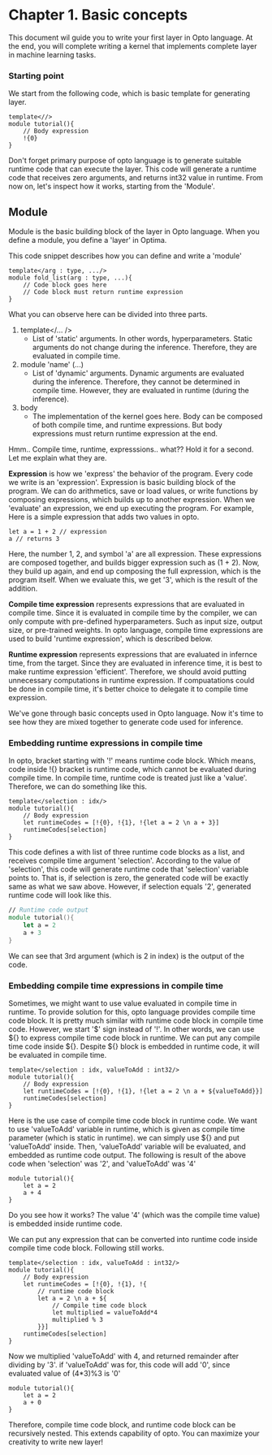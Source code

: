 # Chapter 1. Basic concepts

This document wil guide you to write your first layer in Opto language. At the end, you will complete writing a kernel that implements complete layer in machine learning tasks.

### Starting point
We start from the following code, which is basic template for generating layer. 

```
template<//>
module tutorial(){
    // Body expression
    !{0}
}
```
Don't forget primary purpose of opto language is to generate suitable runtime code that can execute the layer.
This code will generate a runtime code that receives zero arguments, and returns int32 value in runtime. From now on, let's inspect how it works, starting from the 'Module'.

## Module
Module is the basic building block of the layer in Opto language.
When you define a module, you define a 'layer' in Optima.

This code snippet describes how you can define and write a 'module'
```
template</arg : type, .../>
module fold_list(arg : type, ...){
    // Code block goes here
    // Code block must return runtime expression
}

```
What you can observe here can be divided into three parts.

1. template</... />
      * List of 'static' arguments. In other words, hyperparameters. Static arguments do not change during the inference. Therefore, they are evaluated in compile time.
2. module 'name' (...)
      * List of 'dynamic' arguments. Dynamic arguments are evaluated during the inference. Therefore, they cannot be determined in compile time. However, they are evaluated in runtime (during the inference).
3. body
     * The implementation of the kernel goes here. Body can be composed of both compile time, and runtime expressions. But body expressions must return runtime expression at the end.

Hmm.. Compile time, runtime, expresssions.. what?? 
Hold it for a second. Let me explain what they are.

__Expression__ is how we 'express' the behavior of the program. Every code we write is an 'expression'. Expression is basic building block of the program. We can do arithmetics, save or load values, or write functions by composing expressions, which builds up to another expression. When we 'evaluate' an expression, we end up executing the program.
For example, Here is a simple expression that adds two values in opto.
```
let a = 1 + 2 // expression
a // returns 3
```
Here, the number 1, 2, and symbol 'a' are all expression. These expressions are composed together, and builds bigger expression such as (1 + 2). Now, they build up again, and end up composing the full expression, which is the program itself.
When we evaluate this, we get '3', which is the result of the addition.


__Compile time expression__ represents expressions that are evaluated in compile time. Since it is evaluated in compile time by the compiler, we can only compute with pre-defined hyperparameters. Such as input size, output size, or pre-trained weights. In opto language, compile time expressions are used to build 'runtime expression', which is described below.

__Runtime expression__ represents expressions that are evaluated in infernce time, from the target. Since they are evaluated in inference time, it is best to make runtime expression 'efficient'. Therefore, we should avoid putting unnecessary computations in runtime expression. If compuatations could be done in compile time, it's better choice to delegate it to compile time expression.

We've gone through basic concepts used in Opto language. Now it's time to see how they are mixed together to generate code used for inference.

### Embedding runtime expressions in compile time
In opto, bracket starting with '!' means runtime code block. Which means, code inside !{} bracket is runtime code, which cannot be evaluated during compile time. In compile time, runtime code is treated just like a 'value'. Therefore, we can do something like this.

```
template</selection : idx/>
module tutorial(){
    // Body expression
    let runtimeCodes = [!{0}, !{1}, !{let a = 2 \n a + 3}]
    runtimeCodes[selection]
}

```
This code defines a with list of three runtime code blocks as a list, and receives compile time argument 'selection'. According to the value of 'selection', this code will generate runtime code that 'selection' variable points to. That is, if selection is zero, the generated code will be exactly same as what we saw above. However, if selection equals '2', generated runtime code will look like this.

```fsharp
// Runtime code output
module tutorial(){
    let a = 2
    a + 3
}
```

We can see that 3rd argument (which is 2 in index) is the output of the code.

### Embedding compile time expressions in compile time
Sometimes, we might want to use value evaluated in compile time in runtime. To provide solution for this, opto language provides compile time code block. It is pretty much similar with runtime code block in compile time code. However, we start '$' sign instead of '!'. In other words, we can use ${} to express compile time code block in runtime. We can put any compile time code inside ${}. Despite ${} block is embedded in runtime code, it will be evaluated in compile time.

```
template</selection : idx, valueToAdd : int32/>
module tutorial(){
    // Body expression
    let runtimeCodes = [!{0}, !{1}, !{let a = 2 \n a + ${valueToAdd}}]
    runtimeCodes[selection]
}
```
Here is the use case of compile time code block in runtime code. We want to use 'valueToAdd' variable in runtime, which is given as compile time parameter (which is static in runtime). we can simply use ${} and put 'valueToAdd' inside. Then, 'valueToAdd' variable will be evaluated, and embedded as runtime code output.
The following is result of the above code when 'selection' was '2', and 'valueToAdd' was '4'

```
module tutorial(){
    let a = 2
    a + 4
}
```
Do you see how it works? The value '4' (which was the compile time value) is embedded inside runtime code.

We can put any expression that can be converted into runtime code inside compile time code block. Following still works.

```
template</selection : idx, valueToAdd : int32/>
module tutorial(){
    // Body expression
    let runtimeCodes = [!{0}, !{1}, !{
        // runtime code block
        let a = 2 \n a + ${
            // Compile time code block
            let multiplied = valueToAdd*4
            multiplied % 3 
        }}]
    runtimeCodes[selection]
}
```

Now we multiplied 'valueToAdd' with 4, and returned remainder after dividing by '3'. if 'valueToAdd' was for, this code will add '0', since evaluated value of (4*3)%3 is '0'

```
module tutorial(){
    let a = 2
    a + 0
}
```

Therefore, compile time code block, and runtime code block can be recursively nested. This extends capability of opto. You can maximize your creativity to write new layer!